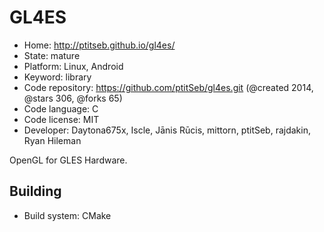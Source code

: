 # GL4ES

- Home: http://ptitseb.github.io/gl4es/
- State: mature
- Platform: Linux, Android
- Keyword: library
- Code repository: https://github.com/ptitSeb/gl4es.git (@created 2014, @stars 306, @forks 65)
- Code language: C
- Code license: MIT
- Developer: Daytona675x, Iscle, Jānis Rūcis, mittorn, ptitSeb, rajdakin, Ryan Hileman

OpenGL for GLES Hardware.

## Building

- Build system: CMake
